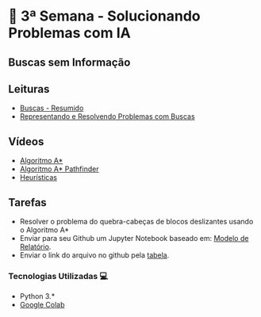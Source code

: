 # 🐍 3ª Semana - Solucionando Problemas com IA

## Buscas sem Informação

## Leituras

* [Buscas - Resumido](https://ricardomatsumura.medium.com/algoritmos-de-busca-para-intelig%C3%AAncia-artificial-7cb81172396c)
* [Representando e Resolvendo Problemas com Buscas](https://drive.google.com/file/d/1c_dFxt3KONbV7Z-r5Cr0smG8siCAe3le/view?usp=sharing)

## Vídeos

* [Algoritmo A*](https://www.youtube.com/watch?v=UwtjG1BUHJA)
* [Algoritmo A* Pathfinder](https://www.youtube.com/watch?v=s29WpBi2exw)
* [Heurísticas](https://www.youtube.com/watch?v=I7dgIJYaVmk)

## Tarefas

* Resolver o problema do quebra-cabeças de blocos deslizantes usando o Algoritmo A*
* Enviar para seu Github um Jupyter Notebook baseado em: [Modelo de Relatório](https://colab.research.google.com/drive/1dQf8LOmDxFZFxQIOCO2MJDh_shXa-tnj?usp=sharing).
* Enviar o link do arquivo no github pela [tabela](https://docs.google.com/spreadsheets/d/19jrmEy5xRI8dOxOTiZQKPcov924xgntvfgqMvLBGXmo/edit#gid=0).

### Tecnologias Utilizadas 💻

* Python 3.*
* [Google Colab](https://colab.research.google.com/)
